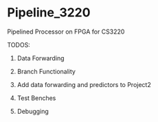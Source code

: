 # Pipeline_3220
Pipelined Processor on FPGA for CS3220

TODOS:

1. Data Forwarding

2. Branch Functionality

3. Add data forwarding and predictors to Project2

4. Test Benches

5. Debugging
